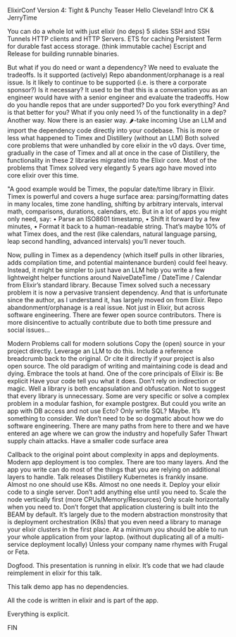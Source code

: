 ElixirConf
Version 4: Tight & Punchy Teaser
Hello Cleveland!
Intro CK & JerryTime

You can do a whole lot with just elixir (no deps)
5 slides
SSH and SSH Tunnels
HTTP clients and HTTP Servers.
ETS for caching
Persistent Term for durable fast access storage. (think immutable cache)
Escript and Release for building runnable binaries.

But what if you do need or want a dependency?
We need to evaluate the tradeoffs.
Is it supported (actively) 
Repo abandonment/orphanage is a real issue.
Is it likely to continue to be supported (i.e. is there a corporate sponsor?)
Is it necessary? 
It used to be that this is a conversation you as an engineer would have with a senior engineer and evaluate the tradeoffs.
How do you handle repos that are under supported? 
Do you fork everything? 
And is that better for you? What if you only need ⅓ of the functionality in a dep? 
Another way. 
Now there is an easier way.
🌶️-take incoming
Use an LLM and import the dependency code directly into your codebase.
This is more or less what happened to Timex and Distillery (without an LLM)
Both solved core problems that were unhandled by core elixir in the v0 days.
Over time, gradually in the case of Timex and all at once in the case of Distillery, the functionality in these 2 libraries migrated into the Elixir core. 
Most of the problems that Timex solved very elegantly 5 years ago have moved into core elixir over this time. 

"A good example would be Timex, the popular date/time library in Elixir.
Timex is powerful and covers a huge surface area: parsing/formatting dates in many locales, time zone handling, shifting by arbitrary intervals, interval math, comparisons, durations, calendars, etc.
But in a lot of apps you might only need, say:
    •    Parse an ISO8601 timestamp,
    •    Shift it forward by a few minutes,
    •    Format it back to a human-readable string.
That’s maybe 10% of what Timex does, and the rest (like calendars, natural language parsing, leap second handling, advanced intervals) you’ll never touch.

Now, pulling in Timex as a dependency (which itself pulls in other libraries, adds compilation time, and potential maintenance burden) could feel heavy. Instead, it might be simpler to just have an LLM help you write a few lightweight helper functions around NaiveDateTime / DateTime / Calendar from Elixir’s standard library.
Because Timex solved such a necessary problem it is now a pervasive transient dependency. 
And that is unfortunate since the author, as I understand it, has largely moved on from Elixir. 
Repo abandonment/orphanage is a real issue. Not just in Elixir, but across software engineering. There are fewer open source contributors. There is more disincentive to actually contribute due to both time pressure and social issues…

Modern Problems call for modern solutions
Copy the (open) source in your project directly. 
Leverage an LLM to do this.
Include a reference breadcrumb back to the original. Or cite it directly if your project is also open source.
The old paradigm of writing and maintaining code is dead and dying. Embrace the tools at hand. 
One of the core principals of Elixir is:
Be explicit
Have your code tell you what it does. Don’t rely on indirection or magic.
Well a library is both encapsulation and obfuscation.
Not to suggest that every library is unnecessary. 
Some are very specific or solve a complex problem in a modular fashion, for example postgrex. 
But could you write an app with DB access and not use Ecto? 
Only write SQL? 
Maybe. 
It’s something to consider.
We don’t need to be so dogmatic about how we do software engineering.
There are many paths from here to there and we have entered an age where we can grow the industry and hopefully 
Safer
Thwart supply chain attacks.
Have a smaller code surface area

Callback to the original point about complexity in apps and deployments.
Modern app deployment is too complex. There are too many layers. And the app you write can do most of the things that you are relying on additional layers to handle. 
Talk releases
Distillery
Kubernetes is frankly insane.
Almost no one should use K8s.
Almost no one needs it.
Deploy your elixir code to a single server.
Don’t add anything else until you need to.
Scale the node vertically first (more CPUs/Memory/Resources) 
Only scale horizontally when you need to.
Don’t forget that application clustering is built into the BEAM by default. It’s largely due to the modern abstraction monstrosity that is deployment orchestration (K8s) that you even need a library to manage your elixir clusters in the first place.
At a minimum you should be able to run your whole application from your laptop. (without duplicating all of a multi-service deployment locally)
Unless your company name rhymes with Frugal or Feta.

Dogfood.
This presentation is running in elixir.
It’s code that we had claude reimplement in elixir for this talk.

This talk demo app has no dependencies.

All the code is written in elixir and is part of the app. 

Everything is explicit.



FIN
